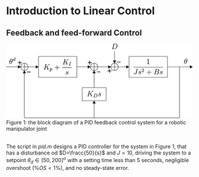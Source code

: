 # Introduction to Linear Control

## Feedback and feed-forward Control
![img](pid.png)<br />
Figure 1: the block diagram of a PID feedback control system for a robotic manipulator joint<br /><br />

The script in *pid.m* designs a PID controller for the system in Figure 1, that has a disturbance od $D=\fracc{50}{s}$ and $J=10$, driving the system to a setpoint $\theta_d\in [50,200]^o$ with a setting time less than 5 seconds, negligible overshoot $(\%OS<1\%)$, and no steady-state error.
